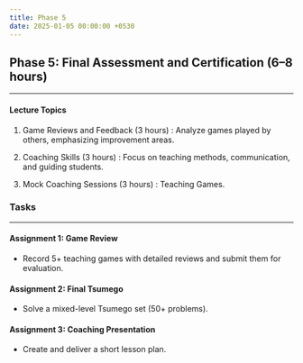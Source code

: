 ```yaml
---
title: Phase 5
date: 2025-01-05 00:00:00 +0530
---
```


## Phase 5: Final Assessment and Certification (6–8 hours)

---

#### Lecture Topics

1. Game Reviews and Feedback (3 hours) : Analyze games played by others, emphasizing improvement areas.

2. Coaching Skills (3 hours) : Focus on teaching methods, communication, and guiding students.

3. Mock Coaching Sessions (3 hours) : Teaching Games.

### Tasks

---

#### Assignment 1: Game Review

- Record 5+ teaching games with detailed reviews and submit them for evaluation.

#### Assignment 2: Final Tsumego

- Solve a mixed-level Tsumego set (50+ problems).

#### Assignment 3: Coaching Presentation

- Create and deliver a short lesson plan.